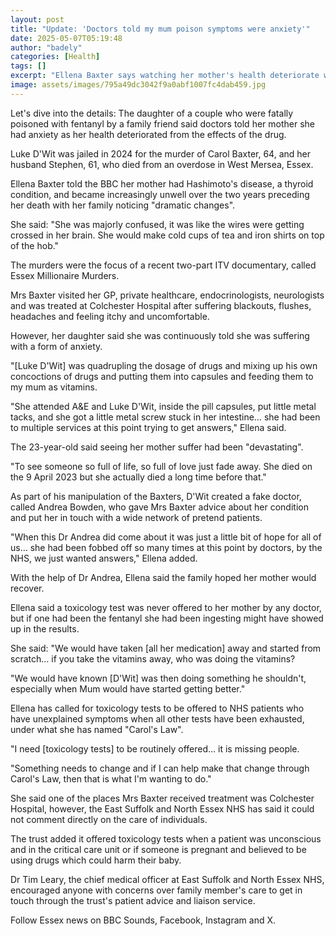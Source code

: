 ```yaml
---
layout: post
title: "Update: 'Doctors told my mum poison symptoms were anxiety'"
date: 2025-05-07T05:19:48
author: "badely"
categories: [Health]
tags: []
excerpt: "Ellena Baxter says watching her mother's health deteriorate was devastating."
image: assets/images/795a49dc3042f9a0abf1007fc4dab459.jpg
---
```


Let's dive into the details: The daughter of a couple who were fatally poisoned with fentanyl by a family friend said doctors told her mother she had anxiety as her health deteriorated from the effects of the drug. 

Luke D'Wit was jailed in  2024 for the murder of Carol Baxter, 64, and her husband Stephen, 61, who died from an overdose in West Mersea, Essex.

Ellena Baxter told the BBC her mother had Hashimoto's disease, a thyroid condition, and became increasingly unwell over the two years preceding her death with her family noticing "dramatic changes".

She said: "She was majorly confused, it was like the wires were getting crossed in her brain. She would make cold cups of tea and iron shirts on top of the hob."

The murders were the focus of a recent two-part ITV documentary, called Essex Millionaire Murders. 

Mrs Baxter visited her GP, private healthcare, endocrinologists, neurologists and was treated at Colchester Hospital after suffering blackouts, flushes, headaches and feeling itchy and uncomfortable.

However, her daughter said she was continuously told she was suffering with a form of anxiety.

 "[Luke D'Wit] was quadrupling the dosage of drugs and mixing up his own concoctions of drugs and putting them into capsules and feeding them to my mum as vitamins.

"She attended A&E and Luke D'Wit, inside the pill capsules, put little metal tacks, and she got a little metal screw stuck in her intestine… she had been to multiple services at this point trying to get answers," Ellena said. 

The 23-year-old said seeing her mother suffer had been "devastating".

"To see someone so full of life, so full of love just fade away. She died on the 9 April 2023 but she actually died a long time before that."

As part of his manipulation of the Baxters, D'Wit created a fake doctor, called Andrea Bowden, who gave Mrs Baxter advice about her condition and put her in touch with a wide network of pretend patients.

"When this Dr Andrea did come about it was just a little bit of hope for all of us… she had been fobbed off so many times at this point by doctors, by the NHS, we just wanted answers," Ellena added. 

With the help of Dr Andrea, Ellena said the family hoped her mother would recover.

Ellena said a toxicology test was never offered to her mother by any doctor, but if one had been the fentanyl she had been ingesting might have showed up in the results.

She said: "We would have taken [all her medication] away and started from scratch... if you take the vitamins away, who was doing the vitamins?

"We would have known [D'Wit] was then doing something he shouldn't, especially when Mum would have started getting better."

Ellena has called for toxicology tests to be offered to NHS patients who have unexplained symptoms when all other tests have been exhausted, under what she has named "Carol's Law".

"I need [toxicology tests] to be routinely offered... it is missing people.

"Something needs to change and if I can help make that change through Carol's Law, then that is what I'm wanting to do."

She said one of the places Mrs Baxter received treatment was Colchester Hospital, however, the East Suffolk and North Essex NHS has said it could not comment directly on the care of individuals. 

The trust added it offered toxicology tests when a patient was unconscious and in the critical care unit or if someone is pregnant and believed to be using drugs which could harm their baby. 

Dr Tim Leary, the chief medical officer at East Suffolk and North Essex NHS, encouraged anyone with concerns over family member's care to get in touch through the trust's patient advice and liaison service. 

Follow Essex news on BBC Sounds, Facebook, Instagram and X.

